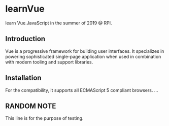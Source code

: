 # learnVue
learn Vue.JavaScript in the summer of 2019 @ RPI.

## Introduction
Vue is a progressive framework for building user interfaces. It specializes in powering sophisticated single-page application when used in combination with modern tooling and support libraries.

## Installation
For the compatibility, it supports all ECMAScript 5 compliant browsers.
...

## RANDOM NOTE
This line is for the purpose of testing.
